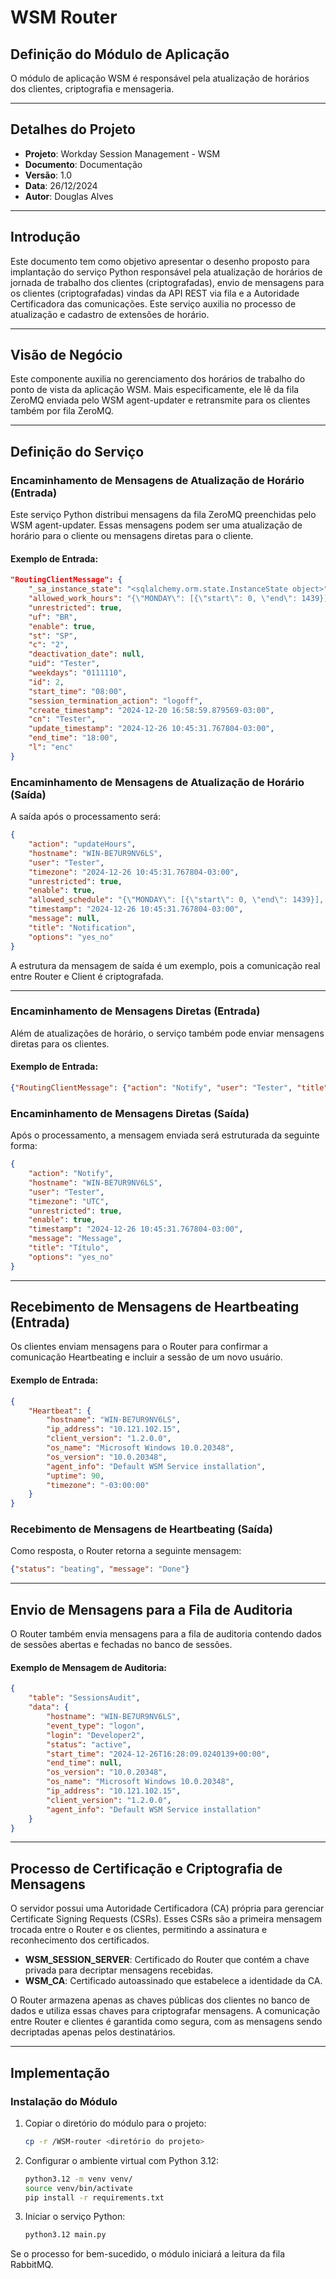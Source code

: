 # WSM Router

## Definição do Módulo de Aplicação
O módulo de aplicação WSM é responsável pela atualização de horários dos clientes, criptografia e mensageria.

---

## Detalhes do Projeto
- **Projeto**: Workday Session Management - WSM
- **Documento**: Documentação
- **Versão**: 1.0
- **Data**: 26/12/2024
- **Autor**: Douglas Alves

---

## Introdução
Este documento tem como objetivo apresentar o desenho proposto para implantação do serviço Python responsável pela atualização de horários de jornada de trabalho dos clientes (criptografadas), envio de mensagens para os clientes (criptografadas) vindas da API REST via fila e a Autoridade Certificadora das comunicações. Este serviço auxilia no processo de atualização e cadastro de extensões de horário.

---

## Visão de Negócio
Este componente auxilia no gerenciamento dos horários de trabalho do ponto de vista da aplicação WSM. Mais especificamente, ele lê da fila ZeroMQ enviada pelo WSM agent-updater e retransmite para os clientes também por fila ZeroMQ.

---

## Definição do Serviço

### Encaminhamento de Mensagens de Atualização de Horário (Entrada)
Este serviço Python distribui mensagens da fila ZeroMQ preenchidas pelo WSM agent-updater. Essas mensagens podem ser uma atualização de horário para o cliente ou mensagens diretas para o cliente.

#### Exemplo de Entrada:
```json
"RoutingClientMessage": {
    "_sa_instance_state": "<sqlalchemy.orm.state.InstanceState object>",
    "allowed_work_hours": "{\"MONDAY\": [{\"start\": 0, \"end\": 1439}], \"TUESDAY\": [{\"start\": 0, \"end\": 1439}], \"WEDNESDAY\": [{\"start\": 0, \"end\": 1439}], \"THURSDAY\": [{\"start\": 0, \"end\": 1439}], \"FRIDAY\": [{\"start\": 0, \"end\": 1439}], \"SATURDAY\": [{\"start\": 0, \"end\": 1439}], \"SUNDAY\": [{\"start\": 0, \"end\": 1439}]}\",",
    "unrestricted": true,
    "uf": "BR",
    "enable": true,
    "st": "SP",
    "c": "2",
    "deactivation_date": null,
    "uid": "Tester",
    "weekdays": "0111110",
    "id": 2,
    "start_time": "08:00",
    "session_termination_action": "logoff",
    "create_timestamp": "2024-12-20 16:58:59.879569-03:00",
    "cn": "Tester",
    "update_timestamp": "2024-12-26 10:45:31.767804-03:00",
    "end_time": "18:00",
    "l": "enc"
}
```

### Encaminhamento de Mensagens de Atualização de Horário (Saída)
A saída após o processamento será:
```json
{
    "action": "updateHours",
    "hostname": "WIN-BE7UR9NV6LS",
    "user": "Tester",
    "timezone": "2024-12-26 10:45:31.767804-03:00",
    "unrestricted": true,
    "enable": true,
    "allowed_schedule": "{\"MONDAY\": [{\"start\": 0, \"end\": 1439}], \"TUESDAY\": [{\"start\": 0, \"end\": 1439}], \"WEDNESDAY\": [{\"start\": 0, \"end\": 1439}], \"THURSDAY\": [{\"start\": 0, \"end\": 1439}], \"FRIDAY\": [{\"start\": 0, \"end\": 1439}], \"SATURDAY\": [{\"start\": 0, \"end\": 1439}], \"SUNDAY\": [{\"start\": 0, \"end\": 1439}]}\",",
    "timestamp": "2024-12-26 10:45:31.767804-03:00",
    "message": null,
    "title": "Notification",
    "options": "yes_no"
}
```
A estrutura da mensagem de saída é um exemplo, pois a comunicação real entre Router e Client é criptografada.

---

### Encaminhamento de Mensagens Diretas (Entrada)
Além de atualizações de horário, o serviço também pode enviar mensagens diretas para os clientes.

#### Exemplo de Entrada:
```json
{"RoutingClientMessage": {"action": "Notify", "user": "Tester", "title": "Título", "message": "Message"}}
```

### Encaminhamento de Mensagens Diretas (Saída)
Após o processamento, a mensagem enviada será estruturada da seguinte forma:
```json
{
    "action": "Notify",
    "hostname": "WIN-BE7UR9NV6LS",
    "user": "Tester",
    "timezone": "UTC",
    "unrestricted": true,
    "enable": true,
    "timestamp": "2024-12-26 10:45:31.767804-03:00",
    "message": "Message",
    "title": "Título",
    "options": "yes_no"
}
```

---

## Recebimento de Mensagens de Heartbeating (Entrada)
Os clientes enviam mensagens para o Router para confirmar a comunicação Heartbeating e incluir a sessão de um novo usuário.

#### Exemplo de Entrada:
```json
{
    "Heartbeat": {
        "hostname": "WIN-BE7UR9NV6LS",
        "ip_address": "10.121.102.15",
        "client_version": "1.2.0.0",
        "os_name": "Microsoft Windows 10.0.20348",
        "os_version": "10.0.20348",
        "agent_info": "Default WSM Service installation",
        "uptime": 90,
        "timezone": "-03:00:00"
    }
}
```

### Recebimento de Mensagens de Heartbeating (Saída)
Como resposta, o Router retorna a seguinte mensagem:
```json
{"status": "beating", "message": "Done"}
```

---

## Envio de Mensagens para a Fila de Auditoria
O Router também envia mensagens para a fila de auditoria contendo dados de sessões abertas e fechadas no banco de sessões.

#### Exemplo de Mensagem de Auditoria:
```json
{
    "table": "SessionsAudit",
    "data": {
        "hostname": "WIN-BE7UR9NV6LS",
        "event_type": "logon",
        "login": "Developer2",
        "status": "active",
        "start_time": "2024-12-26T16:28:09.0240139+00:00",
        "end_time": null,
        "os_version": "10.0.20348",
        "os_name": "Microsoft Windows 10.0.20348",
        "ip_address": "10.121.102.15",
        "client_version": "1.2.0.0",
        "agent_info": "Default WSM Service installation"
    }
}
```

---

## Processo de Certificação e Criptografia de Mensagens
O servidor possui uma Autoridade Certificadora (CA) própria para gerenciar Certificate Signing Requests (CSRs). Esses CSRs são a primeira mensagem trocada entre o Router e os clientes, permitindo a assinatura e reconhecimento dos certificados.

- **WSM_SESSION_SERVER**: Certificado do Router que contém a chave privada para decriptar mensagens recebidas.
- **WSM_CA**: Certificado autoassinado que estabelece a identidade da CA.

O Router armazena apenas as chaves públicas dos clientes no banco de dados e utiliza essas chaves para criptografar mensagens. A comunicação entre Router e clientes é garantida como segura, com as mensagens sendo decriptadas apenas pelos destinatários.

---

## Implementação

### Instalação do Módulo
1. Copiar o diretório do módulo para o projeto:
   ```bash
   cp -r /WSM-router <diretório do projeto>
   ```

2. Configurar o ambiente virtual com Python 3.12:
   ```bash
   python3.12 -m venv venv/
   source venv/bin/activate
   pip install -r requirements.txt
   ```

3. Iniciar o serviço Python:
   ```bash
   python3.12 main.py
   ```

Se o processo for bem-sucedido, o módulo iniciará a leitura da fila RabbitMQ.
